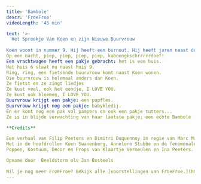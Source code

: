 ```yaml
---
title: 'Bambole'
descr: 'FroeFroe'
videoLength: '45 min'

text: '>-
  Het Sprookje Van Koen en zijn Nieuwe Buurvrouw  
  
Koen woont in nummer 9. Hij heeft een burnout. Hij heeft jaren naast de botsauto's gestaan met loeiharde muziek in zijn oren en is er ziek van geworden. Soms heeft hij nog een kleine woede aanval maar gelukkig is er een medicijn. Hij heeft nu een huis, een bloementuin, een appelboom, een perenboom en een eendje. Koen gaat elke ochtend door de tuin wandelen. Hij eet een appel en geeft eendje eten. Het komt goed met Koen.  
Op een nacht, piep, piep, piep, piep, kaboengkschrrrrrdoef!  
Een vrachtwagen heeft een pakje gebracht: het is een huis.  
Het huis 6 staat nu naast huis 9.  
Ring, ring, een fietsende buurvrouw komt naast Koen wonen.  
Die buurvrouw is helemaal anders dan Koen.  
Ze fietst en ze zingt liedjes  
Ze kust veel, ook het eendje, I LOVE YOU.  
Ze kust ook bloemen, I LOVE YOU.  
Buurvrouw krijgt een pakje: een papfles.  
Buurvrouw krijgt nog een pakje: babykledij.  
En er komt nog een pak vol pampers en ook een pakje tutters...  
Ze is in blijde verwachting van haar laatste pakje; een echte Bambole !

**Credits**

Een verhaal van Filip Peeters en Dimitri Duquennoy in regie van Marc Maillard  
Met in de hoofdrollen Koen Swanenberg, Annelore Stubbe en de fenomenale muziekjes van Arne Leurentop - Techniek van Klaartje Vermeulen of Wim Bernaers  
Poppen, Kostuum, Decor en Props van Klaartje Vermeulen en Ina Peeters.

Opname door  Beeldstorm olv Jan Bosteels  
  
Wil je nog meer FroeFroe? Bekijk alle [voorstellingen van FroeFroe.](https://vimeopro.com/janbosteels/theater-froe-froe)'
---
```

